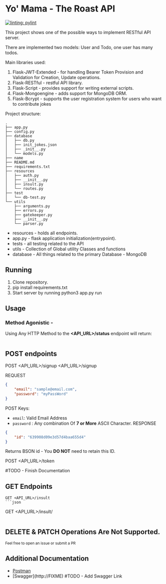 # Yo' Mama - The Roast API 
[![linting: pylint](https://img.shields.io/badge/linting-pylint-yellowgreen)](https://github.com/PyCQA/pylint)

This project shows one of the possible ways to implement RESTful API server.

There are implemented two models: User and Todo, one user has many todos.

Main libraries used:
1. Flask-JWT-Extended - for handling Bearer Token Provision and Validation for Creation, Update operations.
2. Flask-RESTful - restful API library.
3. Flask-Script - provides support for writing external scripts.
4. Flask-Mongoengine - adds support for MongoDB ORM.
5. Flask-Bcrypt - supports the user registration system for users who want to contribute jokes

Project structure:
```
.
├── app.py
├── config.py
├── database
│   ├── db.py
│   ├── init_jokes.json
│   ├── _init__.py
│   └── models.py
├── name
├── README.md
├── requirements.txt
├── resources
│   ├── auth.py
│   ├── __init__.py
│   ├── insult.py
│   └── routes.py
├── test
│   └── db-test.py
└── utils
    ├── arguments.py
    ├── errors.py
    ├── gatekeeper.py
    ├── __init__.py
    └── parser.py
```

* resources - holds all endpoints.
* app.py - flask application initialization(entrypoint).
* tests - all testing related to the API
* utils - Collection of Global utility Classes and functions
* database - All things related to the primary Database - MongoDB

## Running 

1. Clone repository.
2. pip install requirements.txt
3. Start server by running  python3 app.py run
## Usage


### Method Agonistic -
Using Any HTTP Method to the **<API_URL>/status** endpoint will return:
```json

```
## POST endpoints
POST <API_URL>/signup
<API_URL>/signup    

REQUEST
```json
{
	"email": "sample@email.com",
    "password": "myPassWord"
}
```

POST Keys: 
- `email`: Valid Email Address 
-  `password` : Any combination Of **7 or More** ASCII Character.
RESPONSE
```json
{
    "id": "639908d09e3d57d4baa655d4"
}
```

Returns BSON id - You **DO NOT** need to retain this ID. 

POST <API_URL>/token

#TODO - Finish Documentation
## GET Endpoints
```
GET <API_URL>/insult
```json

```
GET <API_URL>/insult/<catagory>
```json

```

## DELETE & PATCH Operations Are Not Supported. 
<sub>Feel free to open an issue or submit a PR</em>

## Additional Documentation 
- [Postman](https://www.postman.com/terryabrooksjr/workspace/the-roast-api-yo-mama-jokes)
- [Swagger](http://FIXME\) #TODO - Add Swagger Link